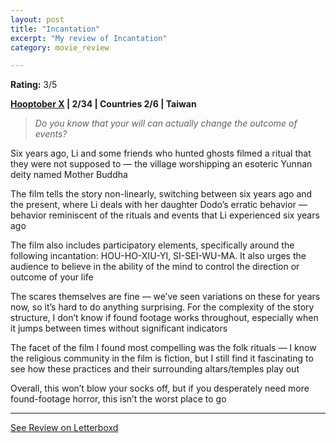 ```yaml
---
layout: post
title: "Incantation"
excerpt: "My review of Incantation"
category: movie_review

---
```


**Rating:** 3/5

<b><a href="https://letterboxd.com/blrobin2/list/hooptober-x-2023/">Hooptober X</a> | 2/34 | Countries 2/6 | Taiwan</b>

<blockquote><i>Do you know that your will can actually change the outcome of events?</i></blockquote>

Six years ago, Li and some friends who hunted ghosts filmed a ritual that they were not supposed to — the village worshipping an esoteric Yunnan deity named Mother Buddha

The film tells the story non-linearly, switching between six years ago and the present, where Li deals with her daughter Dodo’s erratic behavior — behavior reminiscent of the rituals and events that Li experienced six years ago

The film also includes participatory elements, specifically around the following incantation: HOU-HO-XIU-YI, SI-SEI-WU-MA. It also urges the audience to believe in the ability of the mind to control the direction or outcome of your life

The scares themselves are fine — we’ve seen variations on these for years now, so it’s hard to do anything surprising. For the complexity of the story structure, I don’t know if found footage works throughout, especially when it jumps between times without significant indicators

The facet of the film I found most compelling was the folk rituals — I know the religious community in the film is fiction, but I still find it fascinating to see how these practices  and their surrounding altars/temples play out

Overall, this won’t blow your socks off, but if you desperately need more found-footage horror, this isn’t the worst place to go

<hr>

[See Review on Letterboxd](https://boxd.it/4UMSoj)
